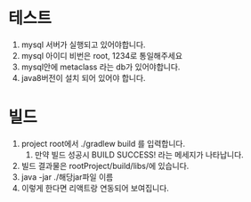 # 테스트
1. mysql 서버가 실행되고 있어야합니다.
2. mysql 아이디 비번은 root, 1234로 통일해주세요
3. mysql안에 metaclass 라는 db가 있어야합니다.
4. java8버전이 설치 되어 있어야 합니다.

# 빌드
1. project root에서 ./gradlew build 를 입력합니다.
   1. 만약 빌드 성공시 BUILD SUCCESS! 라는 메세지가 나타납니다.
2. 빌드 결과물은 rootProject/build/libs/에 있습니다.
3. java -jar ./해당jar파일 이름 
4. 이렇게 한다면 리액트랑 연동되어 보여집니다.